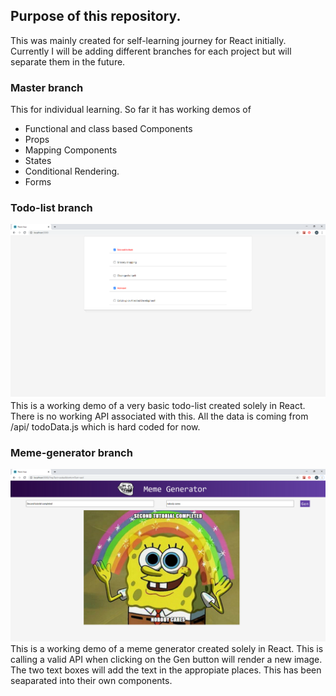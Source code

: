 ## Purpose of this repository. 

This was mainly created for self-learning journey for React initially.
Currently I will be adding different branches for each project but will separate them in the future.

### Master branch

This for individual learning. So far it has working demos of

* Functional and class based Components
* Props
* Mapping Components
* States
* Conditional Rendering.
* Forms

### Todo-list branch
![Image of example todo app](https://github.com/annalam91/React/blob/todo-list/src/asset/screenshot-working-demo.png)
This is a working demo of a very basic todo-list created solely in React. There is no working API associated with this. All the data is coming from /api/ todoData.js which is hard coded for now. 

### Meme-generator branch
![Image of meme generator](https://github.com/annalam91/React/blob/meme-generator/src/asset/screenshot-working-meme-generator.png)
This is a working demo of a meme generator created solely in React. This is calling a valid API when clicking on the Gen button will render a new image. The two text boxes will add the text in the appropiate places. This has been seaparated into their own components.
